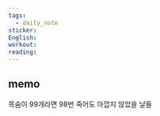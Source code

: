 ```yaml
---
tags:
  - daily_note
sticker: 
English: 
workout: 
reading:
---
```

## memo

목숨이 99개라면 98번 죽어도 아깝지 않았을 날들
